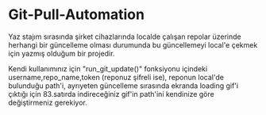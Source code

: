 # Git-Pull-Automation

Yaz stajım sırasında şirket cihazlarında localde çalışan repolar üzerinde herhangi bir güncelleme olması durumunda bu güncellemeyi local'e çekmek için yazmış olduğum bir projedir.

Kendi kullanımınız için "run_git_update()" fonksiyonu içindeki username,repo_name,token (reponuz şifreli ise), reponun local'de bulunduğu path'i, ayrıyeten güncelleme sırasında ekranda loading gif'i çıktığı için 83.satırda indireceğiniz gif'in path'ini kendinize göre değiştirmeniz gerekiyor.
